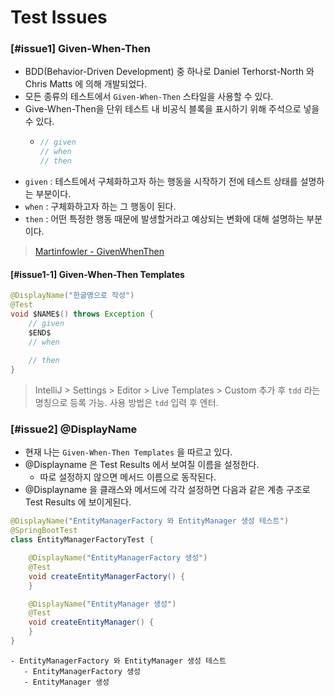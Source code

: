 # Test Issues

### [#issue1] Given-When-Then

- BDD(Behavior-Driven Development) 중 하나로 Daniel Terhorst-North 와 Chris Matts 에 의해 개발되었다. 
- 모든 종류의 테스트에서 `Given-When-Then` 스타일을 사용할 수 있다.
- Give-When-Then을 단위 테스트 내 비공식 블록을 표시하기 위해 주석으로 넣을 수 있다.
  - ```java
    // given
    // when
    // then
    ```
- `given` : 테스트에서 구체화하고자 하는 행동을 시작하기 전에 테스트 상태를 설명하는 부분이다.
- `when` : 구체화하고자 하는 그 행동이 된다.
- `then` : 어떤 특정한 행동 때문에 발생할거라고 예상되는 변화에 대해 설명하는 부분이다.

> [Martinfowler - GivenWhenThen](https://martinfowler.com/bliki/GivenWhenThen.html)

#### [#issue1-1] Given-When-Then Templates

```java
@DisplayName("한글명으로 작성")
@Test
void $NAME$() throws Exception {
    // given
    $END$
    // when
    
    // then
}
```

> IntelliJ > Settings > Editor > Live Templates > Custom 추가 후 `tdd` 라는 명칭으로 등록 가능. 사용 방법은 `tdd` 입력 후 엔터.

### [#issue2] @DisplayName

- 현재 나는 `Given-When-Then Templates` 을 따르고 있다.
- @Displayname 은 Test Results 에서 보여질 이름을 설정한다.
  - 따로 설정하지 않으면 메서드 이름으로 동작된다.
- @Displayname 을 클래스와 메서드에 각각 설정하면 다음과 같은 계층 구조로 Test Results 에 보이게된다.

```java
@DisplayName("EntityManagerFactory 와 EntityManager 생성 테스트")
@SpringBootTest
class EntityManagerFactoryTest {

    @DisplayName("EntityManagerFactory 생성")
    @Test
    void createEntityManagerFactory() {
    }

    @DisplayName("EntityManager 생성")
    @Test
    void createEntityManager() {
    }
}
```

```
- EntityManagerFactory 와 EntityManager 생성 테스트
   - EntityManagerFactory 생성
   - EntityManager 생성
```

